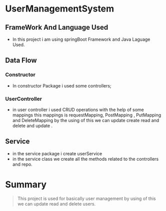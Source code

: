 # UserManagementSystem
<!-- Headings -->
<!--UL-->
## FrameWork And Language Used
* In this project i am using springBoot Framework and Java Laguage Used.

## Data Flow
### Constructor
* In constructor Package i used some controllers;
### UserController
* in user controller i used CRUD operations with the help of some mappings this mappings is requestMapping, PostMapping , PutMapping and DeleteMapping by the using of this we can update create read and delete and update .

## Service
* in the service package i create  userService
* in the service class we create all the methods related to the controllers and repo.

 
 # Summary
 <!-- Blockquote-->
 > This project is used for basically user management by using of this we can update read and delete users.
